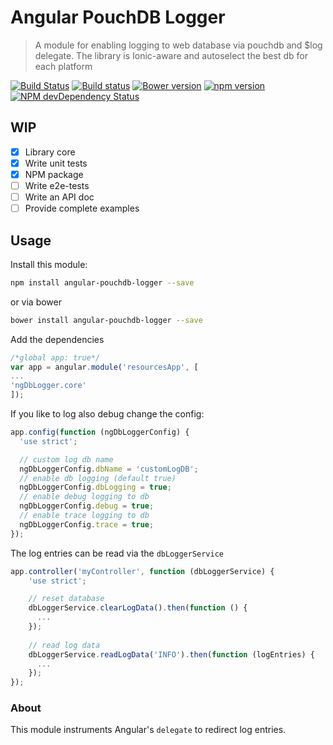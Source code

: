 # Angular PouchDB Logger 

> A module for enabling logging to web database via pouchdb and $log delegate. The library is Ionic-aware and autoselect the best db for each platform

[![Build Status](https://travis-ci.org/hypery2k/angular-pouchdb-logger.svg?branch=master)](https://travis-ci.org/hypery2k/angular-pouchdb-logger)
[![Build status](https://ci.appveyor.com/api/projects/status/qbdypq5n7p4x3i78?svg=true)](https://ci.appveyor.com/project/hypery2k/angular-pouchdb-logger)
[![Bower version](https://badge.fury.io/bo/angular-pouchdb-logger.svg)](http://badge.fury.io/bo/angular-pouchdb-logger)
[![npm version](https://badge.fury.io/js/angular-pouchdb-logger.svg)](http://badge.fury.io/js/angular-pouchdb-logger)
[![NPM devDependency Status](https://david-dm.org/hypery2k/angular-pouchdb-logger/dev-status.svg)](https://david-dm.org/hypery2k/angular-pouchdb-logger#info=devDependencies)

## WIP
- [x] Library core
- [x] Write unit tests
- [x] NPM package
- [ ] Write e2e-tests
- [ ] Write an API doc
- [ ] Provide complete examples

## Usage

Install this module:

```bash
npm install angular-pouchdb-logger --save
```

or via bower

```bash
bower install angular-pouchdb-logger --save
```

Add the dependencies

```javascript
/*global app: true*/
var app = angular.module('resourcesApp', [
...
'ngDbLogger.core'
]);
```

If you like to log also debug change the config:

```javascript
app.config(function (ngDbLoggerConfig) {
  'use strict';

  // custom log db name
  ngDbLoggerConfig.dbName = 'customLogDB';
  // enable db logging (default true)
  ngDbLoggerConfig.dbLogging = true;
  // enable debug logging to db
  ngDbLoggerConfig.debug = true;
  // enable trace logging to db
  ngDbLoggerConfig.trace = true;
});

```

The log entries can be read via the `dbLoggerService`

```javascript
app.controller('myController', function (dbLoggerService) {
    'use strict';

    // reset database
    dbLoggerService.clearLogData().then(function () {
      ...
    });
    
    // read log data 
    dbLoggerService.readLogData('INFO').then(function (logEntries) {
      ...
    });
});
```

### About

This module instruments Angular's `delegate` to redirect log entries.

